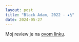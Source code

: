 ```yaml
---
layout: post
title: "Black Adam, 2022 - ★½"
date: 2024-05-27
---
```


Moj review je na [ovom linku](https://letterboxd.com/pavlesap/film/black-adam/).
